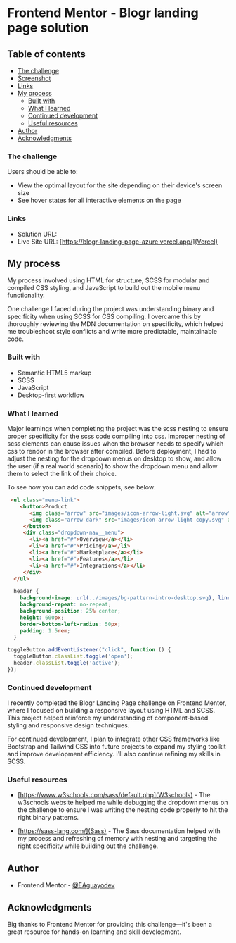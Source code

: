 # Frontend Mentor - Blogr landing page solution

## Table of contents


  - [The challenge](#the-challenge)
  - [Screenshot](#screenshot)
  - [Links](#links)
- [My process](#my-process)
  - [Built with](#built-with)
  - [What I learned](#what-i-learned)
  - [Continued development](#continued-development)
  - [Useful resources](#useful-resources)
- [Author](#author)
- [Acknowledgments](#acknowledgments)


### The challenge

Users should be able to:

- View the optimal layout for the site depending on their device's screen size
- See hover states for all interactive elements on the page

### Links

- Solution URL: [](Github)
- Live Site URL: [https://blogr-landing-page-azure.vercel.app/](Vercel)

## My process
My process involved using HTML for structure, SCSS for modular and compiled CSS styling, and JavaScript to build out the mobile menu functionality.

One challenge I faced during the project was understanding binary and specificity when using SCSS for CSS compiling. I overcame this by thoroughly reviewing the MDN documentation on specificity, which helped me troubleshoot style conflicts and write more predictable, maintainable code.

### Built with

- Semantic HTML5 markup
- SCSS
- JavaScript
- Desktop-first workflow



### What I learned
Major learnings when completing the project was the scss nesting to ensure proper specificity for the scss code compiling into css. Improper nesting 
of scss elements can cause issues when the browser needs to specify which css to rendor in the browser after compiled. Before deployment, I had to adjust the nesting for the dropdown menus on desktop to show, and allow the user (if a real world scenario) to show the dropdown menu and allow them to select the link of their choice. 

To see how you can add code snippets, see below:

```html
 <ul class="menu-link">    
    <button>Product
       <img class="arrow" src="images/icon-arrow-light.svg" alt="arrow">
       <img class="arrow-dark" src="images/icon-arrow-light copy.svg" alt="icon arrow dark">
     </button>
     <div class="dropdown-nav__menu">
       <li><a href="#">Overview</a></li>
       <li><a href="#">Pricing</a></li>
       <li><a href="#">Marketplace</a></li>
       <li><a href="#">Features</a></li>
       <li><a href="#">Integrations</a></li>
     </div>
  </ul>
```
```css
  header {
    background-image: url(../images/bg-pattern-intro-desktop.svg), linear-gradient(to right, hsl(13, 100%, 72%), hsl    (353, 100%, 62%));
    background-repeat: no-repeat;
    background-position: 25% center;
    height: 600px;
    border-bottom-left-radius: 50px;
    padding: 1.5rem;
  }
```
```js
toggleButton.addEventListener("click", function () {
  toggleButton.classList.toggle('open');
  header.classList.toggle('active');
});   
```

### Continued development

I recently completed the Blogr Landing Page challenge on Frontend Mentor, where I focused on building a responsive layout using HTML and SCSS. This project helped reinforce my understanding of component-based styling and responsive design techniques.

For continued development, I plan to integrate other CSS frameworks like Bootstrap and Tailwind CSS into future projects to expand my styling toolkit and improve development efficiency. I'll also continue refining my skills in SCSS.


### Useful resources

- [https://www.w3schools.com/sass/default.php](W3schools) - The w3schools website helped me while debugging the dropdown menus on the challenge to ensure I was writing the nesting code properly to hit the right binary patterns.

- [https://sass-lang.com/](Sass) - The Sass documentation helped with my process and refreshing of memory with nesting and targeting the right specificity while building out the challenge.



## Author

- Frontend Mentor - [@EAguayodev](https://www.frontendmentor.io/profile/EAguayodev)


## Acknowledgments
Big thanks to Frontend Mentor for providing this challenge—it's been a great resource for hands-on learning and skill development.